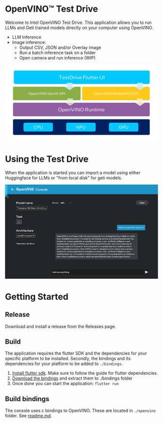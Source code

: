 # OpenVINO™ Test Drive

Welcome to Intel OpenVINO Test Drive. This application allows you to run LLMs and Geti trained models directly on your computer using OpenVINO.

* LLM Inference
* Image inference:
    * Output CSV, JSON and/or Overlay image 
    * Run a batch inference task on a folder
    * Open camera and run inference (WIP)

![Design Graph](./design_graph.png)

# Using the Test Drive

When the application is started you can import a model using either Huggingface for LLMs or "from local disk" for geti models.

![Preview](./preview.png)

# Getting Started

## Release

Download and install a release from the Releases page.

## Build

The application requires the flutter SDK and the dependencies for your specific platform to be installed.
Secondly, the bindings and its dependencies for your platform to be added to `./bindings`.

1. [Install flutter sdk](https://docs.flutter.dev/get-started/install). Make sure to follow the guide for flutter dependencies.
2. [Download the bindings](https://github.com/intel-sandbox/applications.ai.geti.flutter.inference/releases) and extract them to ./bindings folder
3. Once done you can start the application: `flutter run`

## Build bindings

The console uses c bindings to OpenVINO. These are located in `./openvino` folder. See [readme.md](./openvino/README.md).

